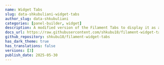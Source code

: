 ```yaml
---
name: Widget Tabs
slug: data-shkubuliani-widget-tabs
author_slug: data-shkubuliani
categories: [panel-builder, widget]
description: A modified version of the Filament Tabs to display it as a widgets.
docs_url: https://raw.githubusercontent.com/shkubu18/filament-widget-tabs/main/README.md
github_repository: shkubu18/filament-widget-tabs
has_dark_theme: true
has_translations: false
versions: [3]
publish_date: 2025-05-30
---
```

